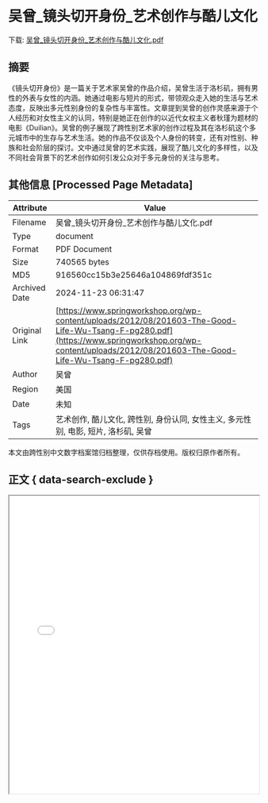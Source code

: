 # 吴曾_镜头切开身份_艺术创作与酷儿文化

<!-- tcd_download_link -->
下载: <a href="../吴曾_镜头切开身份_艺术创作与酷儿文化.pdf" download>吴曾_镜头切开身份_艺术创作与酷儿文化.pdf</a>
<!-- tcd_download_link_end -->

## 摘要

<!-- tcd_abstract -->
《镜头切开身份》是一篇关于艺术家吴曾的作品介绍，吴曾生活于洛杉矶，拥有男性的外表与女性的内涵。她通过电影与短片的形式，带领观众走入她的生活与艺术态度，反映出多元性别身份的复杂性与丰富性。文章提到吴曾的创作灵感来源于个人经历和对女性主义的认同，特别是她正在创作的以近代女权主义者秋瑾为题材的电影《Duilian》。吴曾的例子展现了跨性别艺术家的创作过程及其在洛杉矶这个多元城市中的生存与艺术生活。她的作品不仅谈及个人身份的转变，还有对性别、种族和社会阶层的探讨。文中通过吴曾的艺术实践，展现了酷儿文化的多样性，以及不同社会背景下的艺术创作如何引发公众对于多元身份的关注与思考。

<!-- tcd_abstract_end -->

## 其他信息 [Processed Page Metadata]

| Attribute       | Value                                  |
|-----------------|----------------------------------------|
| Filename        | 吴曾_镜头切开身份_艺术创作与酷儿文化.pdf                             |
| Type            | document                                 |
| Format          | PDF Document                               |
| Size            | 740565 bytes                           |
| MD5             | 916560cc15b3e25646a104869fdf351c                                  |
| Archived Date   | 2024-11-23 06:31:47                             |
| Original Link   | [https://www.springworkshop.org/wp-content/uploads/2012/08/201603-The-Good-Life-Wu-Tsang-F-pg280.pdf](https://www.springworkshop.org/wp-content/uploads/2012/08/201603-The-Good-Life-Wu-Tsang-F-pg280.pdf)                         |
| Author          | 吴曾                               |
| Region          | 美国                               |
| Date            | 未知                                 |
| Tags            | 艺术创作, 酷儿文化, 跨性别, 身份认同, 女性主义, 多元性别, 电影, 短片, 洛杉矶, 吴曾                                 |

本文由跨性别中文数字档案馆归档整理，仅供存档使用。版权归原作者所有。


## 正文 { data-search-exclude }

<!-- tcd_main_text -->
<iframe src="../吴曾_镜头切开身份_艺术创作与酷儿文化.pdf" width="100%" height="600px">
    <p>无法显示PDF，请下载查看。</p>
</iframe>
<!-- tcd_main_text_end -->


